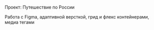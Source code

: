 Проект: Путешествие по России

Работа с Figma, адаптивной версткой, грид и флекс контейнерами, медиа тегами

